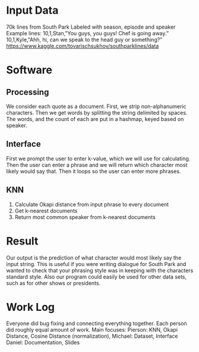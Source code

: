 # Input Data
70k lines from South Park 
Labeled with season, episode and speaker
Example lines:
10,1,Stan,"You guys, you guys! Chef is going away.”
10,1,Kyle,"Ahh, hi, can we speak to the head guy or something?”
https://www.kaggle.com/tovarischsukhov/southparklines/data
# Software
## Processing
We consider each quote as a document. First, we strip non-alphanumeric characters. Then we get words by splitting the string delimited by spaces. The words, and the count of each are put in a hashmap, keyed based on speaker.
## Interface
First we prompt the user to enter k-value, which we will use for calculating. Then the user can enter a phrase and we will return which character most likely would say that. Then it loops so the user can enter more phrases.
## KNN
1. Calculate Okapi distance from input phrase to every document
2. Get k-nearest documents
3. Return most common speaker from k-nearest documents
# Result
Our output is the prediction of what character would most likely say the input string. This is useful if you were writing dialogue for South Park and wanted to check that your phrasing style was in keeping with the characters standard style. 
Also our program could easily be used for other data sets, such as for other shows or presidents.
# Work Log
Everyone did bug fixing and connecting everything together. Each person did roughly equal amount of work.
Main focuses:
Pierson: KNN, Okapi Distance, Cosine Distance (normalization), 
Michael: Dataset, Interface
Daniel: Documentation, Slides
